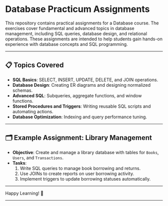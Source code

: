 # Database Practicum Assignments

This repository contains practical assignments for a Database course. The exercises cover fundamental and advanced topics in database management, including SQL queries, database design, and relational operations. These assignments are intended to help students gain hands-on experience with database concepts and SQL programming.

---


## 📋 Topics Covered

- **SQL Basics**: SELECT, INSERT, UPDATE, DELETE, and JOIN operations.
- **Database Design**: Creating ER diagrams and designing normalized schemas.
- **Advanced SQL**: Subqueries, aggregate functions, and window functions.
- **Stored Procedures and Triggers**: Writing reusable SQL scripts and automating actions.
- **Database Optimization**: Indexing and query performance tuning.

---

## 🗂 Example Assignment: Library Management

- **Objective**: Create and manage a library database with tables for `Books`, `Users`, and `Transactions`.
- **Tasks**:
  1. Write SQL queries to manage book borrowing and returns.
  2. Use JOINs to create reports on user borrowing activity.
  3. Implement triggers to update borrowing statuses automatically.

---

Happy Learning! 🚀

---
